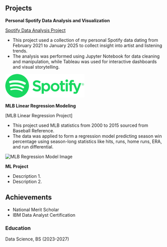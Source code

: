 ## Projects 
**Personal Spotify Data Analysis and Visualization** 

[Spotify Data Analysis Project](https://github.com/IanJBarriger/SpotifyDataAnalysis)

- This project used a collection of my personal Spotify data dating from February 2021 to January 2025 to collect insight into artist and listening trends.
- The analysis was performed using Jupyter Notebook for data cleaning and manipulation, while Tableau was used for interactive dashboards and visual storytelling.

![Spotify Image](assets/Spotify.png)

**MLB Linear Regression Modeling** 

[MLB Linear Regression Project]

- This project used MLB statistics from 2000 to 2015 sourced from Baseball Reference.
- The data was applied to form a regression model predicting season win percentage using season-long statistics like hits, runs, home runs, ERA, and run differential.

![MLB Regression Model Image](https://builds.mlbstatic.com/mlb.com/builds/site-core/1606751303311/dist/images/favicon.png)

**ML Project** 
- Description 1. 
- Description 2.

## Achievements 
- National Merit Scholar
- IBM Data Analyst Certification 

### Education 
Data Science, BS (2023-2027)
